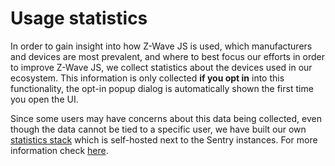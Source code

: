 # Usage statistics

In order to gain insight into how Z-Wave JS is used, which manufacturers and devices are most prevalent, and where to best focus our efforts in order to improve Z-Wave JS, we collect statistics about the devices used in our ecosystem. This information is only collected **if you opt in** into this functionality, the opt-in popup dialog is automatically shown the first time you open the UI.

Since some users may have concerns about this data being collected, even though the data cannot be tied to a specific user, we have built our own [statistics stack](https://github.com/zwave-js/statistics-server) which is self-hosted next to the Sentry instances. For more information check [here](https://zwave-js.github.io/node-zwave-js/#/data-collection/data-collection?id=usage-statistics).
